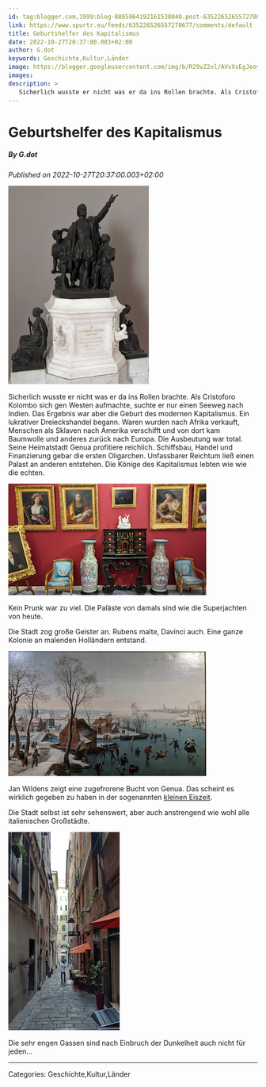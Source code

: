 ```yaml
---
id: tag:blogger.com,1999:blog-8885964192161538040.post-635226526557278677
link: https://www.spurtr.eu/feeds/635226526557278677/comments/default
title: Geburtshelfer des Kapitalismus
date: 2022-10-27T20:37:00.003+02:00
author: G.dot
keywords: Geschichte,Kultur,Länder
image: https://blogger.googleusercontent.com/img/b/R29vZ2xl/AVvXsEgJeoyE3SGYjHc8aFgQ1tSw_ajKcxcxpJC2WvEH5S9lwHFQzGGJYGiLUk6QQ4NSMJpl7v_p0QlAybs5yJ1DI87WJwKJZAaz7qsR9l9ntjfGK2tY5pdMBRE3rGBz76sHpRJAFx3t9KATEiE/s72-w284-h400-c/1666895790881060-0.png
images: 
description: >
   Sicherlich wusste er nicht was er da ins Rollen brachte. Als Cristoforo Kolombo sich gen Westen aufmachte, suchte er nur einen Seeweg nach Indien. Das Ergebnis war aber die Geburt des modernen Kapitalismus. Ein lukrativer Dreieckshandel begann. Waren wurden nach Afrika verkauft,
---
```

# Geburtshelfer des Kapitalismus
##### By G.dot
_Published on 2022-10-27T20:37:00.003+02:00_

[![](pics/1666895790881060-0.png)](pics/1666895790881060-0.png)

  

Sicherlich wusste er nicht was er da ins Rollen brachte. Als Cristoforo Kolombo sich gen Westen aufmachte, suchte er nur einen Seeweg nach Indien. Das Ergebnis war aber die Geburt des modernen Kapitalismus. Ein lukrativer Dreieckshandel begann. Waren wurden nach Afrika verkauft, Menschen als Sklaven nach Amerika verschifft und von dort kam Baumwolle und anderes zurück nach Europa. Die Ausbeutung war total. Seine Heimatstadt Genua profitiere reichlich. Schiffsbau, Handel und Finanzierung gebar die ersten Oligarchen. Unfassbarer Reichtum ließ einen Palast an anderen entstehen. Die Könige des Kapitalismus lebten wie wie die echten.

  

[![](pics/1666895605779245-0.png)](pics/1666895605779245-0.png)

  

Kein Prunk war zu viel. Die Paläste von damals sind wie die Superjachten von heute. 

Die Stadt zog große Geister an. Rubens malte, Davinci auch. Eine ganze Kolonie an malenden Holländern entstand.

  

[![](pics/1666895602621831-1.png)](pics/1666895602621831-1.png)

  

Jan Wildens zeigt eine zugefrorene Bucht von Genua. Das scheint es wirklich gegeben zu haben in der sogenannten [kleinen Eiszeit](https://de.wikipedia.org/wiki/Kleine_Eiszeit).

Die Stadt selbst ist sehr sehenswert, aber auch anstrengend wie wohl alle italienischen Großstädte. 

  

[![](pics/1666895598786072-2.png)](pics/1666895598786072-2.png)

  

Die sehr engen Gassen sind nach Einbruch der Dunkelheit auch nicht für jeden...

---
Categories: Geschichte,Kultur,Länder